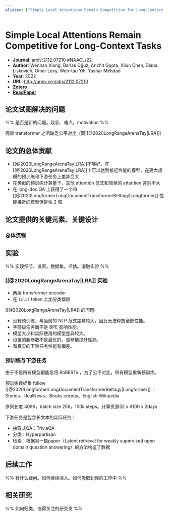 ```yaml
---
aliases: ["Simple Local Attentions Remain Competitive for Long-Context Tasks", "Simple Local Attentions Remain Competitive for Long-Context Tasks, 2022"]
---
```

# Simple Local Attentions Remain Competitive for Long-Context Tasks

- **Journal**: arxiv:2112.07210 #NAACL/22
- **Author**: Wenhan Xiong, Barlas Oğuz, Anchit Gupta, Xilun Chen, Diana Liskovich, Omer Levy, Wen-tau Yih, Yashar Mehdad
- **Year**: 2022
- **URL**: http://arxiv.org/abs/2112.07210
- [**Zotero**](zotero://select/items/@2022SimpleLocalAttentionsXiong)
- [**ReadPaper**](https://readpaper.com/pdf-annotate/note?pdfId=4665137602152644609&noteId=1805519848354949888)

## 论文试图解决的问题

%% 是否是新的问题。现状、难点。motivation %%

高效 transformer 之间缺乏公平对比（同[[@2020LongRangeArenaTay|LRA]]）

## 论文的总体贡献

- [[@2020LongRangeArenaTay|LRA]]不够好。在[[@2020LongRangeArenaTay|LRA]]上可以达到接近性能的模型，在更大规模的预训练和下游任务上差异巨大
- 在类似的预训练计算量下，其他 attention 范式和简单的 attention 差别不大
- 在 long-doc QA 上获得了一个和 [[@2020LongformerLongDocumentTransformerBeltagy|Longformer]] 性能接近的模型但是快 2 倍

## 论文提供的关键元素、关键设计

### 总体流程

## 实验

%% 实现细节、设置。数据集。评估。消融实验 %%

### [[@2020LongRangeArenaTay|LRA]] 实验

- 两层 transformer encoder
- 在 `[cls]` token 上加分类器层

[[@2020LongRangeArenaTay|LRA]] 的问题:
- 没有预训练，与当前的 NLP 范式差异较大，因此无法释放全部性能。
- 字符级任务而不是 BPE 影响性能。
- 模型大小和实际使用的模型差异较大。
- 设置的超参数不是最优的，调参能提升性能。
- 和真实的下游任务性能有偏差。

### 预训练与下游任务

由于不是所有模型都能复用 RoBERTa ，为了公平对比，所有模型重新预训练。

预训练数据集 follow [[@2020LongformerLongDocumentTransformerBeltagy|Longformer]] ：Stories、RealNews、Books corpus、English Wikipedia

序列长度 4096，batch size 256，100k steps。计算资源32 x A100 x 2days

下游任务是包含长文本的实际任务：
- 抽取式QA：TriviaQA
- 分类：Hyperpartisan
- 检索：根据另一篇paper（Latent retrieval for weakly supervised open domain question answering）的方法构造了数据

## 后续工作

%% 有什么疑问。如何继续深入。如何吸取到你的工作中 %%

## 相关研究

%% 如何归类。值得关注的研究员 %%
